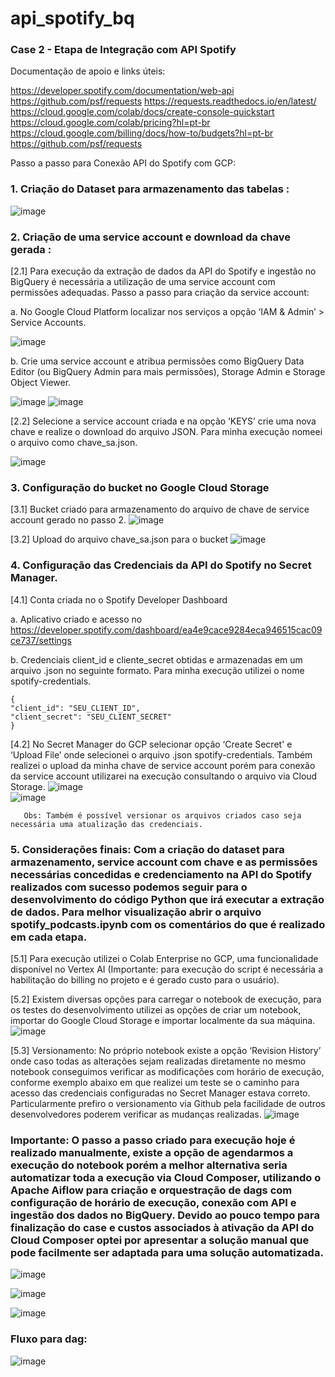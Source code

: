# api_spotify_bq
### Case 2 - Etapa de Integração com API Spotify

Documentação de apoio e links úteis: 

https://developer.spotify.com/documentation/web-api 
https://github.com/psf/requests
https://requests.readthedocs.io/en/latest/
https://cloud.google.com/colab/docs/create-console-quickstart
https://cloud.google.com/colab/pricing?hl=pt-br
https://cloud.google.com/billing/docs/how-to/budgets?hl=pt-br
https://github.com/psf/requests 


Passo a passo para Conexão API do Spotify com GCP:

### 1. Criação do Dataset para armazenamento das tabelas :

![image](https://github.com/user-attachments/assets/8e710469-f056-4feb-a607-d3909bc8256a)

### 2. Criação de uma service account e download da chave gerada :

[2.1] Para execução da extração de dados da API do Spotify e ingestão no BigQuery é necessária a utilização de uma service account com permissões adequadas.
       Passo a passo para criação da service account:
    	
a. No Google Cloud Platform localizar nos serviços a opção ‘IAM & Admin’ > Service Accounts.
	 
![image](https://github.com/user-attachments/assets/b072fa81-0f2e-4ef7-bfff-3ed63852f49b) 


b. Crie uma service account e atribua permissões como  BigQuery Data Editor (ou BigQuery Admin para mais permissões), Storage Admin e Storage Object Viewer.

![image](https://github.com/user-attachments/assets/73540af3-9548-4dfa-b2ec-3d412eac1009)
![image](https://github.com/user-attachments/assets/ddfe5b6d-c0ae-4d77-93ea-2d2c5ba5bd48)

[2.2] Selecione a service account criada e na opção ‘KEYS’ crie uma nova chave e realize o download do arquivo JSON. Para minha execução nomeei o arquivo como chave_sa.json.
		
![image](https://github.com/user-attachments/assets/e2cadc0b-7ef9-4548-8e7a-5fecaace26ad)

### 3. Configuração do bucket no Google Cloud Storage

[3.1]  Bucket criado para armazenamento do arquivo de chave de service account gerado no passo 2.
![image](https://github.com/user-attachments/assets/4d39ed4b-f465-42f0-8e7b-4860ddccb7a8)

[3.2] Upload do arquivo chave_sa.json para o bucket
![image](https://github.com/user-attachments/assets/43e2dccf-837d-4b25-bc27-3f5ea6242730)


### 4. Configuração das Credenciais da API do Spotify no Secret Manager.

[4.1] Conta criada no o Spotify Developer Dashboard

a. Aplicativo criado e acesso no https://developer.spotify.com/dashboard/ea4e9cace9284eca946515cac09ce737/settings 

b. Credenciais client_id e cliente_secret obtidas e armazenadas em um arquivo .json no seguinte formato. Para minha execução utilizei o nome spotify-credentials.

  
```
{
"client_id": "SEU_CLIENT_ID",
"client_secret": "SEU_CLIENT_SECRET"
}
```


[4.2] No Secret Manager do GCP selecionar opção ‘Create Secret' e ‘Upload File’ onde selecionei o arquivo .json spotify-credentials. Também realizei o upload da minha chave de service account porém para conexão da service account utilizarei na execução consultando o arquivo via Cloud Storage.
        ![image](https://github.com/user-attachments/assets/247107de-8481-4417-93c4-f77cb88b4555)  
		![image](https://github.com/user-attachments/assets/3d12d65f-ac8c-4c81-939d-fcc7344411cf)

 	   Obs: Também é possível versionar os arquivos criados caso seja necessária uma atualização das credenciais.

### 5. Considerações finais: Com a criação do dataset para armazenamento, service account com chave e as permissões necessárias concedidas e credenciamento na API do Spotify realizados com sucesso podemos seguir para o desenvolvimento do código Python que irá executar a extração de dados. Para melhor visualização abrir o arquivo spotify_podcasts.ipynb  com os comentários do que é realizado em cada etapa.

[5.1] Para execução utilizei o Colab Enterprise no GCP, uma funcionalidade disponível no Vertex AI (Importante: para execução do script  é necessária a habilitação do billing no projeto e é gerado custo para o usuário).

[5.2] Existem diversas opções para carregar o notebook de execução, para os testes do desenvolvimento utilizei as opções de criar um notebook, importar do Google Cloud Storage e importar localmente da sua máquina.
![image](https://github.com/user-attachments/assets/135d996e-e9e7-4660-9ade-c3f5accabddd)

[5.3] Versionamento: No próprio notebook existe a opção ‘Revision History’ onde caso todas as alterações sejam realizadas diretamente no mesmo notebook conseguimos verificar as modificações com horário de execução, conforme exemplo abaixo em que realizei um teste se o caminho para acesso das credenciais configuradas no Secret Manager estava correto. Particularmente prefiro o versionamento via Github pela facilidade de outros desenvolvedores poderem verificar as mudanças realizadas.
![image](https://github.com/user-attachments/assets/8e65e464-8438-4075-a807-dab7b023ed3a)


### Importante: O passo a passo criado para execução hoje é realizado manualmente, existe a opção de agendarmos a execução do notebook porém a melhor alternativa seria automatizar toda a execução via Cloud Composer, utilizando o Apache Aiflow para criação e orquestração de dags com configuração de horário de execução, conexão com API e ingestão dos dados no BigQuery. Devido ao pouco tempo para finalização do case e custos associados à ativação da API do Cloud Composer optei por apresentar a solução manual que pode facilmente ser adaptada para uma solução automatizada. 
![image](https://github.com/user-attachments/assets/9e14a8d5-d2aa-424c-8662-1ad0a297124b)

![image](https://github.com/user-attachments/assets/02cd43a5-3b48-4baf-baa0-684079db5037)

![image](https://github.com/user-attachments/assets/6e8b3cfb-2f5c-47fe-86d1-37bc26da0348)


### Fluxo para dag:

![image](https://github.com/user-attachments/assets/aa411719-d702-4001-976a-c7696338e2cd)

